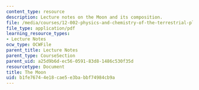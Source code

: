 ```yaml
---
content_type: resource
description: Lecture notes on the Moon and its composition.
file: /media/courses/12-002-physics-and-chemistry-of-the-terrestrial-planets-fall-2008/b1fe76744e18cae5e3babbf74984cb9a_MIT12_002f08_lec33.pdf
file_type: application/pdf
learning_resource_types:
- Lecture Notes
ocw_type: OCWFile
parent_title: Lecture Notes
parent_type: CourseSection
parent_uid: a25d9b6d-ec56-0591-83d8-1486c530f35d
resourcetype: Document
title: The Moon
uid: b1fe7674-4e18-cae5-e3ba-bbf74984cb9a
---
```

